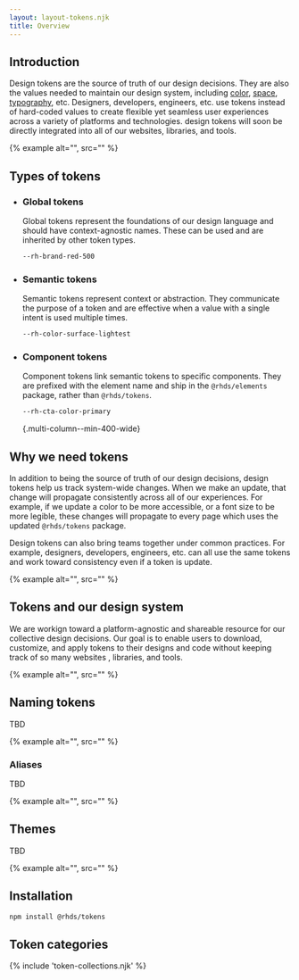 ```yaml
---
layout: layout-tokens.njk
title: Overview
---
```


## Introduction

Design tokens are the source of truth of our design decisions. They are
also the values needed to maintain our design system, including
[color][color], [space][space], [typography][typography], etc. Designers,
developers, engineers, etc. use tokens instead of hard-coded values to create
flexible yet seamless user experiences across a variety of platforms and
technologies. design tokens will soon be directly integrated into all of our
websites, libraries, and tools.

{% example alt="", src="" %}

## Types of tokens

- ### Global tokens
  Global tokens represent the foundations of our design language and should
  have context-agnostic names. These can be used and are inherited by other
  token types.

  ```css
  --rh-brand-red-500
  ```

- ### Semantic tokens
  Semantic tokens represent context or abstraction. They communicate the purpose
  of a token and are effective when a value with a single intent is used
  multiple times.

  ```css
  --rh-color-surface-lightest
  ```

- ### Component tokens
  Component tokens link semantic tokens to specific components. They are
  prefixed with the element name and ship in the `@rhds/elements` package,
  rather than `@rhds/tokens`.

  ```css
  --rh-cta-color-primary
  ```

  {.multi-column--min-400-wide}

## Why we need tokens

In addition to being the source of truth of our design decisions, design tokens
help us track system-wide changes. When we make an update, that change will
propagate consistently across all of our experiences. For example, if we update
a color to be more accessible, or a font size to be more legible, these changes
will propagate to every page which uses the updated `@rhds/tokens` package.

Design tokens can also bring teams together under common practices. For example,
designers, developers, engineers, etc. can all use the same tokens and work 
toward consistency even if a token is update.

{% example alt="", src="" %}

## Tokens and our design system

We are workign toward a platform-agnostic and shareable resource for our
collective design decisions. Our goal is to enable users to download, customize,
and apply tokens to their designs and code without keeping track of so many 
websites , libraries, and tools.

{% example alt="", src="" %}

## Naming tokens

TBD

{% example alt="", src="" %}

### Aliases

TBD

{% example alt="", src="" %}

## Themes

TBD

{% example alt="", src="" %}

## Installation

```sh
npm install @rhds/tokens
```

## Token categories

{% include 'token-collections.njk' %}

[color]: /tokens/color/
[space]: /tokens/space/
[typography]: /tokens/typography/

<style>
ul.multi-column--min-400-wide {
  list-style-type: none;
  padding-inline: 0;
}
</style>
